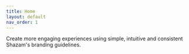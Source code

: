 ```yaml
---
title: Home
layout: default
nav_order: 1
---
```


Create more engaging experiences using simple, intuitive and consistent Shazam's branding guidelines.
